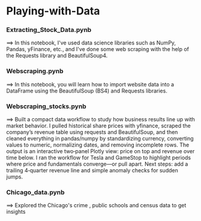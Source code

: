 # Playing-with-Data

### Extracting_Stock_Data.pynb
==> In this notebook, I've used data science libraries such as NumPy, Pandas, yFinance, etc., and I've done some web scraping with the help of the Requests library and BeautifulSoup4.

### Webscraping.pynb
==> In this notebook, you will learn how to import website data into a DataFrame using the BeautifulSoup (BS4) and Requests libraries.

### Webscraping_stocks.pynb
==> Built a compact data workflow to study how business results line up with market behavior. I pulled historical share prices with yfinance, scraped the company’s revenue table using requests and BeautifulSoup, and then cleaned everything in pandas/numpy by standardizing currency, converting values to numeric, normalizing dates, and removing incomplete rows. The output is an interactive two‑panel Plotly view: price on top and revenue over time below. I ran the workflow for Tesla and GameStop to highlight periods where price and fundamentals converge—or pull apart. Next steps: add a trailing 4‑quarter revenue line and simple anomaly checks for sudden jumps.

### Chicago_data.pynb
==> Explored the Chicago's crime , public schools and census data to get insights 
